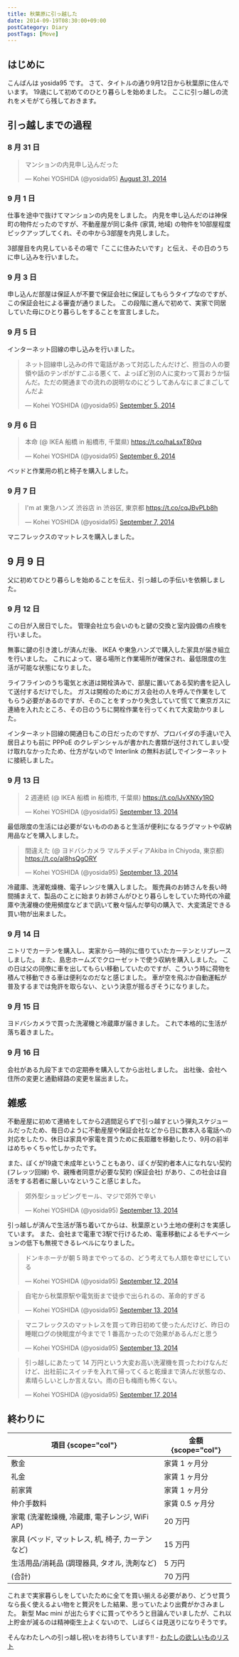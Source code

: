 ```yaml
---
title: 秋葉原に引っ越した
date: 2014-09-19T08:30:00+09:00
postCategory: Diary
postTags: [Move]
---
```


## はじめに

こんばんは yosida95 です。
さて、タイトルの通り9月12日から秋葉原に住んでいます。
19歳にして初めてのひとり暮らしを始めました。
ここに引っ越しの流れをメモがてら残しておきます。

## 引っ越しまでの過程

### 8 月 31 日

<blockquote class="twitter-tweet" lang="en"><p lang="ja" dir="ltr">マンションの内見申し込んだった</p>&mdash; Kohei YOSHIDA (@yosida95) <a href="https://twitter.com/yosida95/status/505993706474708992">August 31, 2014</a></blockquote>

### 9 月 1 日

仕事を途中で抜けてマンションの内見をしました。
内見を申し込んだのは神保町の物件だったのですが、不動産屋が同じ条件 (家賃, 地域) の物件を10部屋程度ピックアップしてくれ、その中から3部屋を内見しました。

3部屋目を内見しているその場で「ここに住みたいです」と伝え、その日のうちに申し込みを行いました。

### 9 月 3 日

申し込んだ部屋は保証人が不要で保証会社に保証してもらうタイプなのですが、この保証会社による審査が通りました。
この段階に進んで初めて、実家で同居していた母にひとり暮らしをすることを宣言しました。

### 9 月 5 日

インターネット回線の申し込みを行いました。

<blockquote class="twitter-tweet" lang="en"><p lang="ja" dir="ltr">ネット回線申し込みの件で電話があって対応したんだけど、担当の人の要領や話のテンポがすこぶる悪くて、よっぽど別の人に変わって貰おうか悩んだ。ただの開通までの流れの説明なのにどうしてあんなにまごまごしてんだよ</p>&mdash; Kohei YOSHIDA (@yosida95) <a href="https://twitter.com/yosida95/status/507739057611214849">September 5, 2014</a></blockquote>

### 9 月 6 日

<blockquote class="twitter-tweet" lang="en"><p lang="ja" dir="ltr">本命 (@ IKEA 船橋 in 船橋市, 千葉県) <a href="https://t.co/haLsxT80vq">https://t.co/haLsxT80vq</a></p>&mdash; Kohei YOSHIDA (@yosida95) <a href="https://twitter.com/yosida95/status/508147562386182144">September 6, 2014</a></blockquote>

ベッドと作業用の机と椅子を購入しました。

### 9 月 7 日

<blockquote class="twitter-tweet" lang="en"><p lang="ja" dir="ltr">I&#39;m at 東急ハンズ 渋谷店 in 渋谷区, 東京都 <a href="https://t.co/cqJBvPLb8h">https://t.co/cqJBvPLb8h</a></p>&mdash; Kohei YOSHIDA (@yosida95) <a href="https://twitter.com/yosida95/status/508531775836934144">September 7, 2014</a></blockquote>

マニフレックスのマットレスを購入しました。

## 9 月 9 日

父に初めてひとり暮らしを始めることを伝え、引っ越しの手伝いを依頼しました。

### 9 月 12 日

この日が入居日でした。
管理会社立ち会いのもと鍵の交換と室内設備の点検を行いました。

無事に鍵の引き渡しが済んだ後、 IKEA や東急ハンズで購入した家具が届き組立を行いました。
これによって、寝る場所と作業場所が確保され、最低限度の生活が可能な状態になりました。

ライフラインのうち電気と水道は開栓済みで、部屋に置いてある契約書を記入して送付するだけでした。
ガスは開栓のためにガス会社の人を呼んで作業をしてもらう必要があるのですが、そのことをすっかり失念していて慌てて東京ガスに連絡を入れたところ、その日のうちに開栓作業を行ってくれて大変助かりました。

インターネット回線の開通日もこの日だったのですが、プロバイダの手違いで入居日よりも前に PPPoE のクレデンシャルが書かれた書類が送付されてしまい受け取れなかったため、仕方がないので Interlink の無料お試しでインターネットに接続しました。

### 9 月 13 日

<blockquote class="twitter-tweet" lang="en"><p lang="ja" dir="ltr">2 週連続 (@ IKEA 船橋 in 船橋市, 千葉県) <a href="https://t.co/lJvXNXy1RO">https://t.co/lJvXNXy1RO</a></p>&mdash; Kohei YOSHIDA (@yosida95) <a href="https://twitter.com/yosida95/status/510674100734668800">September 13, 2014</a></blockquote>

最低限度の生活には必要がないもののあると生活が便利になるラグマットや収納用品などを購入しました。

<blockquote class="twitter-tweet" lang="en"><p lang="ja" dir="ltr">間違えた (@ ヨドバシカメラ マルチメディアAkiba in Chiyoda, 東京都) <a href="https://t.co/al8hsQgORY">https://t.co/al8hsQgORY</a></p>&mdash; Kohei YOSHIDA (@yosida95) <a href="https://twitter.com/yosida95/status/510737587255148544">September 13, 2014</a></blockquote>

冷蔵庫、洗濯乾燥機、電子レンジを購入しました。
販売員のお姉さんを長い時間捕まえて、製品のことに始まりお姉さんがひとり暮らしをしていた時代の冷蔵庫や洗濯機の使用頻度などまで訊いて散々悩んだ挙句の購入で、大変満足できる買い物が出来ました。

### 9 月 14 日

ニトリでカーテンを購入し、実家から一時的に借りていたカーテンとリプレースしました。
また、島忠ホームズでクローゼットで使う収納を購入しました。
この日は父の同僚に車を出してもらい移動していたのですが、こういう時に荷物を積んで移動できる車は便利なのだなと感じました。
車が空を飛ぶか自動運転が普及するまでは免許を取らない、という決意が揺るぎそうになりました。

### 9 月 15 日

ヨドバシカメラで買った洗濯機と冷蔵庫が届きました。
これで本格的に生活が落ち着きました。

### 9 月 16 日

会社がある九段下までの定期券を購入してから出社しました。
出社後、会社へ住所の変更と通勤経路の変更を届出ました。

## 雑感

不動産屋に初めて連絡をしてから2週間足らずで引っ越すという弾丸スケジュールだったため、毎日のように不動産屋や保証会社などから日に数本入る電話への対応をしたり、休日は家具や家電を買うために長距離を移動したり、9月の前半はめちゃくちゃ忙しかったです。

また、ぼくが19歳で未成年ということもあり、ぼくが契約者本人になれない契約 (フレッツ回線) や、親権者同意が必要な契約 (保証会社) があり、この社会は自活をする若者に厳しいなということ感じました。

<blockquote class="twitter-tweet" lang="en"><p lang="ja" dir="ltr">郊外型ショッピングモール、マジで郊外で辛い</p>&mdash; Kohei YOSHIDA (@yosida95) <a href="https://twitter.com/yosida95/status/510670943018942465">September 13, 2014</a></blockquote>

引っ越しが済んで生活が落ち着いてからは、秋葉原という土地の便利さを実感しています。
また、会社まで電車で3駅で行けるため、電車移動によるモチベーションの低下も無視できるレベルになりました。

<blockquote class="twitter-tweet" lang="en"><p lang="ja" dir="ltr">ドンキホーテが朝 5 時までやってるの、どう考えても人類を幸せにしている</p>&mdash; Kohei YOSHIDA (@yosida95) <a href="https://twitter.com/yosida95/status/510436248809271297">September 12, 2014</a></blockquote>
<blockquote class="twitter-tweet" lang="en"><p lang="ja" dir="ltr">自宅から秋葉原駅や電気街まで徒歩で出られるの、革命的すぎる</p>&mdash; Kohei YOSHIDA (@yosida95) <a href="https://twitter.com/yosida95/status/510629226903384064">September 13, 2014</a></blockquote>
<blockquote class="twitter-tweet" lang="en"><p lang="ja" dir="ltr">マニフレックスのマットレスを買って昨日初めて使ったんだけど、昨日の睡眠ログの快眠度が今までで 1 番高かったので効果があるんだと思う</p>&mdash; Kohei YOSHIDA (@yosida95) <a href="https://twitter.com/yosida95/status/510620783169658880">September 13, 2014</a></blockquote>
<blockquote class="twitter-tweet" lang="en"><p lang="ja" dir="ltr">引っ越しにあたって 14 万円という大変お高い洗濯機を買ったわけなんだけど、出社前にスイッチを入れて帰ってくると乾燥まで済んだ状態なの、素晴らしいとしか言えない。雨の日も梅雨も怖くない。</p>&mdash; Kohei YOSHIDA (@yosida95) <a href="https://twitter.com/yosida95/status/512150772511805440">September 17, 2014</a></blockquote>

## 終わりに

| 項目 {scope="col"}                                | 金額 {scope="col"} |
|---------------------------------------------------|--------------------|
| 敷金                                              | 家賃 1 ヶ月分      |
| 礼金                                              | 家賃 1 ヶ月分      |
| 前家賃                                            | 家賃 1 ヶ月分      |
| 仲介手数料                                        | 家賃 0.5 ヶ月分    |
| 家電 (洗濯乾燥機, 冷蔵庫, 電子レンジ, WiFi AP)    | 20 万円            |
| 家具 (ベッド, マットレス, 机, 椅子, カーテンなど) | 15 万円            |
| 生活用品/消耗品 (調理器具, タオル, 洗剤など)      | 5 万円             |
| (合計)                                            | 70 万円            |

これまで実家暮らしをしていたために全てを買い揃える必要があり、どうせ買うなら長く使えるよい物をと贅沢をした結果、思っていたより出費がかさみました。
新型 Mac mini が出たらすぐに買ってやろうと目論んでいましたが、これ以上貯金が減るのは精神衛生上よくないので、しばらくは見送りになりそうです。

そんなわたしへの引っ越し祝いをお待ちしています!! - [わたしの欲しいものリスト](http://www.amazon.co.jp/registry/wishlist/3B4Y3FGMQHMV5?sort=priority)
